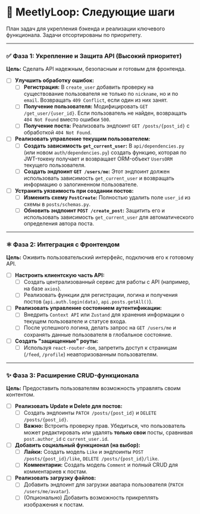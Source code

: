 # 🚀 MeetlyLoop: Следующие шаги

План задач для укрепления бэкенда и реализации ключевого функционала. Задачи отсортированы по приоритету.

---

### ✅ Фаза 1: Укрепление и Защита API (Высокий приоритет)

**Цель:** Сделать API надежным, безопасным и готовым для фронтенда.

-   [ ] **Улучшить обработку ошибок:**
    -   [ ] **Регистрация:** В `create_user` добавить проверку на существование пользователя не только по `nickname`, но и по `email`. Возвращать `409 Conflict`, если один из них занят.
    -   [ ] **Получение пользователя:** Модифицировать `GET /get_user/{user_id}`. Если пользователь не найден, возвращать `404 Not Found` вместо ошибки `500`.
    -   [ ] **Получение поста:** Реализовать эндпоинт `GET /posts/{post_id}` с обработкой `404 Not Found`.

-   [ ] **Реализовать управление текущим пользователем:**
    -   [ ] **Создать зависимость `get_current_user`:** В `api/dependencies.py` (или новом `auth/dependencies.py`) создать функцию, которая по JWT-токену получает и возвращает ORM-объект `UsersORM` текущего пользователя.
    -   [ ] **Создать эндпоинт `GET /users/me`:** Этот эндпоинт должен использовать зависимость `get_current_user` и возвращать информацию о залогиненном пользователе.

-   [ ] **Устранить уязвимость при создании постов:**
    -   [ ] **Изменить схему `PostCreate`:** Полностью удалить поле `user_id` из схемы в `posts/schemas.py`.
    -   [ ] **Обновить эндпоинт `POST /create_post`:** Защитить его и использовать зависимость `get_current_user` для автоматического определения автора поста.

---

### ⚛️ Фаза 2: Интеграция с Фронтендом

**Цель:** Оживить пользовательский интерфейс, подключив его к готовому API.

-   [ ] **Настроить клиентскую часть API:**
    -   [ ] Создать централизованный сервис для работы с API (например, на базе `axios`).
    -   [ ] Реализовать функции для регистрации, логина и получения постов (`api.auth.login(data)`, `api.posts.getAll()`).

-   [ ] **Реализовать управление состоянием аутентификации:**
    -   [ ] Внедрить `Context API` или `Zustand` для хранения информации о текущем пользователе и статусе входа.
    -   [ ] После успешного логина, делать запрос на `GET /users/me` и сохранять данные пользователя в глобальное состояние.

-   [ ] **Создать "защищенные" роуты:**
    -   [ ] Используя `react-router-dom`, запретить доступ к страницам (`/feed`, `/profile`) неавторизованным пользователям.

---

### ✨ Фаза 3: Расширение CRUD-функционала

**Цель:** Предоставить пользователям возможность управлять своим контентом.

-   [ ] **Реализовать Update и Delete для постов:**
    -   [ ] Создать эндпоинты `PATCH /posts/{post_id}` и `DELETE /posts/{post_id}`.
    -   [ ] **Важно:** Встроить проверку прав. Убедиться, что пользователь может редактировать или удалять **только свои** посты, сравнивая `post.author_id` с `current_user.id`.

-   [ ] **Добавить социальный функционал (на выбор):**
    -   [ ] **Лайки:** Создать модель `Like` и эндпоинты `POST /posts/{post_id}/like`, `DELETE /posts/{post_id}/like`.
    -   [ ] **Комментарии:** Создать модель `Comment` и полный CRUD для комментариев к постам.

-   [ ] **Реализовать загрузку файлов:**
    -   [ ] Добавить эндпоинт для загрузки аватара пользователя (`PATCH /users/me/avatar`).
    -   [ ] (Опционально) Добавить возможность прикреплять изображения к постам.